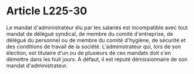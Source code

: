 # Article L225-30

Le mandat d'administrateur élu par les salariés est incompatible avec tout mandat de délégué syndical, de membre du comité d'entreprise, de délégué du personnel ou de membre du comité d'hygiène, de sécurité et des conditions de travail de la société. L'administrateur qui, lors de son élection, est titulaire d'un ou de plusieurs de ces mandats doit s'en démettre dans les huit jours. A défaut, il est réputé démissionnaire de son mandat d'administrateur.